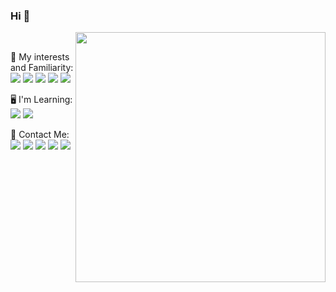 ### Hi 👋

<img align="right" width=400 src="https://github-readme-stats.vercel.app/api?username=mohhamad-esmaili&theme=bear"/>
<br>
<p>
🎈 My interests and Familiarity: 
</br>
    <img src="https://img.shields.io/badge/Python-14354C?style=for-the-badge&logo=python&logoColor=white" target="_blank"/>
    <img src="https://img.shields.io/badge/Django-092E20?style=for-the-badge&logo=django&logoColor=white" target="_blank"/>
    <img src="https://img.shields.io/badge/HTML5-E34F26?style=for-the-badge&logo=html5&logoColor=white" target="_blank"/>
    <img src="https://img.shields.io/badge/CSS3-1572B6?style=for-the-badge&logo=css3&logoColor=white" target="_blank"/>
    <img src="![Git](https://img.shields.io/badge/git-%23F05033.svg?style=for-the-badge&logo=git&logoColor=white)" target="_blank"/>
</p>
<p>
🖥 I'm Learning: 
</br>
    <img src="https://img.shields.io/badge/Flutter-02569B?style=for-the-badge&logo=flutter&logoColor=white" target="_blank"/>
    <img src="https://img.shields.io/badge/Dart-0175C2?style=for-the-badge&logo=dart&logoColor=white" target="_blank"/>
</p>
<p>
📣 Contact Me: 
</br>
    <a href="mailto:esmaili.mohhamad@gmail.com?subject=Mail from Github Profile"><img src="https://img.shields.io/badge/Gmail-D14836?style=for-the-badge&logo=gmail&logoColor=white" target="_blank"/></a>
    <a href="https://www.linkedin.com/in/mohammad-esmaili/" target="_blank"><img src="https://img.shields.io/badge/linkedin-0077B5.svg?style=for-the-badge&logo=linkedin&logoColor=white"/></a>
    <a href="https://stackoverflow.com/users/14642553/mhmd" target="_blank"><img src="https://img.shields.io/badge/Stack_Overflow-FE7A16?style=for-the-badge&logo=stack-overflow&logoColor=white"/></a>
    <a href="https://instagram.com/m.m.dl" target="_blank"><img src="https://img.shields.io/badge/instagram-E4405F.svg?style=for-the-badge&logo=instagram&logoColor=white"/></a>
    <a href="https://t.me/m_hhmd" target="_blank"><img src="https://img.shields.io/badge/Telegram-2CA5E0?style=for-the-badge&logo=telegram&logoColor=white"/></a>
</p>


